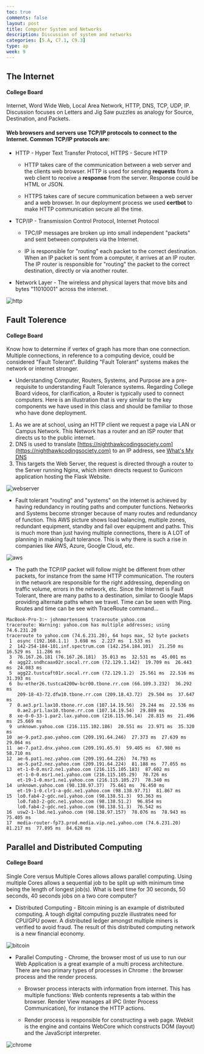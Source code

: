 ```yaml
---
toc: true
comments: false
layout: post
title: Computer System and Networks
description: Discussion of system and networks
categories: [5.A, C7.1, C9.3]
type: ap
week: 9
---
```


## The Internet
#### College Board 
Internet, Word Wide Web, Local Area Network, HTTP, DNS, TCP, UDP, IP.   Discussion focuses on Letters and Jig Saw puzzles as analogy for Source, Destination, and Packets.

#### Web browsers and servers use TCP/IP protocols to connect to the Internet. Common TCP/IP protocols are:

* HTTP - Hyper Text Transfer Protocol, HTTPS - Secure HTTP

    * HTTP takes care of the communication between a web server and the clients web browser. HTTP is used for sending **requests** from a web client to receive a **response** from the server.  Response could be HTML or JSON.

    * HTTPS takes care of secure communication between a web server and a web browser.  In our deployment process we used **certbot** to make HTTP communication secure all the time.

* TCP/IP - Transmission Control Protocol, Internet Protocol

    * TPC/IP messages are broken up into small independent "packets" and sent between computers via the Internet. 

    * IP is responsible for "routing" each packet to the correct destination.  When an IP packet is sent from a computer, it arrives at an IP router. The IP router is responsible for "routing" the packet to the correct destination, directly or via another router.

* Network Layer - The wireless and physical layers that move bits and bytes "11010001" across the internet.

![http]({{site.baseurl}}/images/httpstack.png)


## Fault Tolerence
#### College Board
Know how to determine if vertex of graph has more than one connection.  Multiple connections, in reference to a computing device, could be  considered "Fault Tolerant".  Building "Fault Tolerant" systems makes the network or internet stronger.

* Understanding Computer, Routers, Systems, and Purpose are a pre-requisite to understanding Fault Tolerance systems.  Regarding College Board videos, for clarification, a Router is typically used to connect computers.  Here is an illustration that is very similar to the key components we have used in this class and should be familiar to those who have done deployment.

1. As we are at school, using an HTTP client we request a page via LAN or Campus Network.  This Network has a router and an ISP router that directs us to the public internet.
1. DNS is used to translate [https://nighthawkcodingsociety.com](https://nighthawkcodingsociety.com) to an IP address, see [What's My DNS](https://www.whatsmydns.net/#A/nighthawkcodingsociety.com)
1. This targets the Web Server, the request is directed through a router to the Server running Nginx, which intern directs request to Gunicorn application hosting the Flask Website.

![webserver]({{site.baseurl}}/images/internetserver.png)


* Fault tolerant "routing" and "systems" on the internet is achieved by having redundancy in routing paths and computer functions.  Networks and Systems become stronger because of many routes and redundancy of function.  This AWS picture shows load balancing, multiple zones, redundant equipment, standby and fail over equipment and paths.  This is much more than just having multiple connections, there is A LOT of planning in making fault tolerance.  This is why there is such a rise in companies like AWS, Azure, Google Cloud, etc.

![aws]({{site.baseurl}}/images/faulttolerant.png)


* The path the TCP/IP packet will follow might be different from other packets, for instance from the same HTTP communication. The routers in the network are responsible for the right addressing, depending on traffic volume, errors in the network, etc.  Since the Internet is Fault Tolerant, there are many paths to a destination, similar to Google Maps providing alternate paths when we travel. Time can be seen with Ping. Routes and time can be see with TraceRoute command...

```
MacBook-Pro-3:~ johnmortensen$ traceroute yahoo.com
traceroute: Warning: yahoo.com has multiple addresses; using 74.6.231.20
traceroute to yahoo.com (74.6.231.20), 64 hops max, 52 byte packets
 1  osync (192.168.1.1)  3.698 ms  2.227 ms  1.533 ms
 2  142-254-184-101.inf.spectrum.com (142.254.184.101)  21.250 ms  16.529 ms  11.286 ms
 3  76.167.26.181 (76.167.26.181)  35.013 ms  32.531 ms  45.001 ms
 4  agg22.sndhcaax02r.socal.rr.com (72.129.1.142)  19.709 ms  26.443 ms  24.083 ms
 5  agg22.tustcaft01r.socal.rr.com (72.129.1.2)  25.561 ms  22.516 ms  31.393 ms
 6  bu-ether26.tustca4200w-bcr00.tbone.rr.com (66.109.3.232)  36.292 ms
    209-18-43-72.dfw10.tbone.rr.com (209.18.43.72)  29.504 ms  37.647 ms
 7  0.ae3.pr1.lax10.tbone.rr.com (107.14.19.56)  29.244 ms  22.536 ms
    0.ae2.pr1.lax10.tbone.rr.com (107.14.19.54)  29.889 ms
 8  xe-0-0-33-1.par2.lax.yahoo.com (216.115.96.14)  28.815 ms  21.496 ms  25.669 ms
 9  unknown.yahoo.com (216.115.102.186)  20.551 ms  23.971 ms  35.320 ms
10  ae-9.pat2.pao.yahoo.com (209.191.64.246)  27.373 ms  27.639 ms  29.064 ms
11  ae-7.pat2.dnx.yahoo.com (209.191.65.9)  59.405 ms  67.980 ms  58.710 ms
12  ae-6.pat1.nez.yahoo.com (209.191.64.226)  74.793 ms
    ae-5.pat2.nez.yahoo.com (209.191.64.224)  81.188 ms  77.055 ms
13  et-1-0-0.msr2.ne1.yahoo.com (216.115.105.183)  87.602 ms
    et-1-0-0.msr1.ne1.yahoo.com (216.115.105.29)  78.726 ms
    et-19-1-0.msr1.ne1.yahoo.com (216.115.105.27)  78.340 ms
14  unknown.yahoo.com (98.138.97.37)  75.661 ms  76.450 ms
    et-19-1-0.clr1-a-gdc.ne1.yahoo.com (98.138.97.71)  81.867 ms
15  lo0.fab4-2-gdc.ne1.yahoo.com (98.138.51.3)  93.363 ms
    lo0.fab3-2-gdc.ne1.yahoo.com (98.138.51.2)  96.854 ms
    lo0.fab4-2-gdc.ne1.yahoo.com (98.138.51.3)  76.542 ms
16  usw2-1-lbd.ne1.yahoo.com (98.138.97.157)  78.076 ms  78.943 ms  75.405 ms
17  media-router-fp73.prod.media.vip.ne1.yahoo.com (74.6.231.20)  81.217 ms  77.895 ms  84.628 ms
```


## Parallel and Distributed Computing

#### College Board
Single Core versus Multiple Cores allows allows parallel computing.  Using multiple Cores allows a sequential job to be split up with minimum time being the length of longest job(s).  What is best time for 30 seconds, 50 seconds, 40 seconds jobs on a two core computer?

* Distributed Computing - Bitcoin mining is an example of distributed computing.  A tough digital computing puzzle illustrates need for CPU/GPU power.  A distributed ledger amongst multiple miners is verified to avoid fraud.  The result of this distributed computing network is a new financial economy.

![bitcoin]({{site.baseurl}}/images/bitcoin_system.png)

* Parallel Computing - Chrome, the browser most of us use to run our Web Application is a great example of a multi process architecture.  There are two primary types of processes in Chrome : the browser process and the render process.

    * Browser process interacts with information from internet. This has multiple functions: Web contents represents a tab within the browser.  Render View manages all IPC (Inter Process Communication), for instance the HTTP actions.

    * Render process is responsible for constructing a web page.  Webkit is the engine and contains WebCore which constructs DOM (layout) and the JavaScript interpreter.

![chrome]({{site.baseurl}}/images/chrome_system.png)